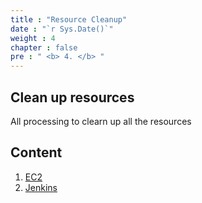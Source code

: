 ```yaml
---
title : "Resource Cleanup"
date : "`r Sys.Date()`"
weight : 4
chapter : false
pre : " <b> 4. </b> "
---
```

## Clean up resources

All processing to clearn up all the resources

## Content

1. [EC2](4.1-ec2/)
2. [Jenkins](4.2-jenkins/)


